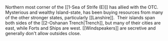 Northern most corner of the [[1-Sea of Strife (E)]] has allied with the OTC.  Mysterious and wealthy Island-state, has been buying resources from many of the other stronger states, particularly [[Lanshire]].  Their islands span both sides of the [[2-Oshanan Trench|Trench]], but many of their cities are east, while Forts and Ships are west.  [[Windspeakers]] are secretive and generally don't allow outsides close. 
